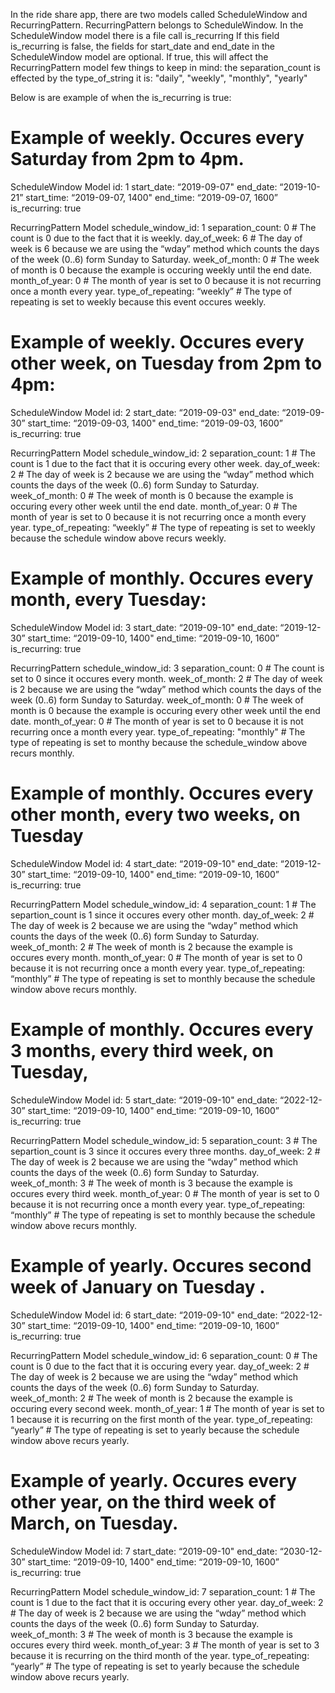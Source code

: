 In the ride share app, there are two models called ScheduleWindow and RecurringPattern.
RecurringPattern belongs to ScheduleWindow.
In the ScheduleWindow model there is a file call is_recurring
If this field is_recurring is false, the fields for start_date and end_date in the ScheduleWindow model are optional.
If true, this will affect the RecurringPattern model few things to keep in mind:
the separation_count is effected by the type_of_string it is: "daily", "weekly", "monthly", "yearly"


Below is are example of when the is_recurring is true:


# Example of weekly. Occures every Saturday from 2pm to 4pm.

ScheduleWindow Model
id: 1
start_date: “2019-09-07"
end_date: “2019-10-21”
start_time: “2019-09-07, 1400"
end_time: “2019-09-07, 1600”
is_recurring: true


RecurringPattern Model
schedule_window_id: 1
separation_count: 0  # The count is 0 due to the fact that it is weekly. 
day_of_week: 6 # The day of week is 6 because we are using the “wday” method which counts the days of the week (0..6) form Sunday to Saturday.
week_of_month: 0 # The week of month is 0 because the example is occuring weekly until the end date.
month_of_year: 0  # The month of year is set to 0 because it is not recurring once a month every year.
type_of_repeating: “weekly” # The type of repeating is set to weekly because this event occures weekly. 

# Example of weekly. Occures every other week, on Tuesday from 2pm to 4pm:

ScheduleWindow Model
id: 2
start_date: “2019-09-03"
end_date: “2019-09-30”
start_time: “2019-09-03, 1400"
end_time: “2019-09-03, 1600”
is_recurring: true

RecurringPattern Model
schedule_window_id: 2
separation_count: 1  # The count is 1 due to the fact that it is occuring every other week.
day_of_week: 2 # The day of week is 2 because we are using the “wday” method which counts the days of the week (0..6) form Sunday to Saturday.
week_of_month: 0 # The week of month is 0 because the example is occuring every other week until the end date.
month_of_year: 0  # The month of year is set to 0 because it is not recurring once a month every year.
type_of_repeating: “weekly” # The type of repeating is set to weekly because the schedule window above recurs weekly. 

# Example of monthly. Occures every month, every Tuesday:

ScheduleWindow Model
id: 3
start_date: “2019-09-10"
end_date: “2019-12-30”
start_time: “2019-09-10, 1400"
end_time: “2019-09-10, 1600”
is_recurring: true

RecurringPattern
schedule_window_id: 3
separation_count: 0 # The count is set to 0 since it occures every month.
week_of_month: 2 # The day of week is 2 because we are using the “wday” method which counts the days of the week (0..6) form Sunday to Saturday.
week_of_month: 0 # The week of month is 0 because the example is occuring every other week until the end date.
month_of_year: 0 # The month of year is set to 0 because it is not recurring once a month every year.
type_of_repeating: "monthly" # The type of repeating is set to monthy because the schedule_window above recurs monthly.


# Example of monthly. Occures every other month, every two weeks, on Tuesday

ScheduleWindow Model
id: 4
start_date: “2019-09-10"
end_date: “2019-12-30”
start_time: “2019-09-10, 1400"
end_time: “2019-09-10, 1600”
is_recurring: true

RecurringPattern Model
schedule_window_id: 4
separation_count: 1  # The separtion_count is 1 since it occures every other month.
day_of_week: 2 # The day of week is 2 because we are using the “wday” method which counts the days of the week (0..6) form Sunday to Saturday.
week_of_month: 2 # The week of month is 2 because the example is occures every month.
month_of_year: 0  # The month of year is set to 0 because it is not recurring once a month every year.
type_of_repeating: “monthly” # The type of repeating is set to monthly because the schedule window above recurs monthly. 

# Example of monthly. Occures every 3 months, every third week, on Tuesday,

ScheduleWindow Model
id: 5
start_date: “2019-09-10"
end_date: “2022-12-30”
start_time: “2019-09-10, 1400"
end_time: “2019-09-10, 1600”
is_recurring: true

RecurringPattern Model
schedule_window_id: 5
separation_count: 3  # The separtion_count is 3 since it occures every three months.
day_of_week: 2 # The day of week is 2 because we are using the “wday” method which counts the days of the week (0..6) form Sunday to Saturday.
week_of_month: 3 # The week of month is 3 because the example is occures every third week.
month_of_year: 0  # The month of year is set to 0 because it is not recurring once a month every year.
type_of_repeating: “monthly” # The type of repeating is set to monthly because the schedule window above recurs monthly. 

# Example of yearly. Occures second week of January on Tuesday .

ScheduleWindow Model
id: 6
start_date: “2019-09-10"
end_date: “2022-12-30”
start_time: “2019-09-10, 1400"
end_time: “2019-09-10, 1600”
is_recurring: true

RecurringPattern Model
schedule_window_id: 6
separation_count: 0  # The count is 0 due to the fact that it is occuring every year.
day_of_week: 2 # The day of week is 2 because we are using the “wday” method which counts the days of the week (0..6) form Sunday to Saturday.
week_of_month: 2 # The week of month is 2 because the example is occuring every second week.
month_of_year: 1  # The month of year is set to 1 because it is recurring on the first month of the year.
type_of_repeating: “yearly” # The type of repeating is set to yearly because the schedule window above recurs yearly. 

# Example of yearly. Occures every other year, on the third week of March, on Tuesday.

ScheduleWindow Model
id: 7
start_date: “2019-09-10"
end_date: “2030-12-30”
start_time: “2019-09-10, 1400"
end_time: “2019-09-10, 1600”
is_recurring: true

RecurringPattern Model
schedule_window_id: 7
separation_count: 1  # The count is 1 due to the fact that it is occuring every other year.
day_of_week: 2 # The day of week is 2 because we are using the “wday” method which counts the days of the week (0..6) form Sunday to Saturday.
week_of_month: 3 # The week of month is 3 because the example is occures every third week.
month_of_year: 3  # The month of year is set to 3 because it is recurring on the third month of the year.
type_of_repeating: “yearly” # The type of repeating is set to yearly because the schedule window above recurs yearly. 